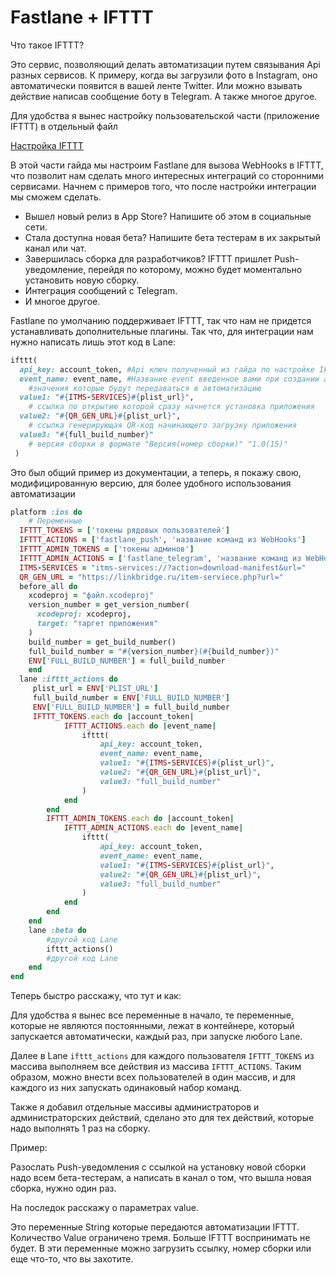 # Fastlane + IFTTT

Что такое IFTTT? 

Это сервис, позволяющий делать автоматизации путем связывания Api разных сервисов. К примеру, когда вы загрузили фото в Instagram, оно автоматически появится в вашей ленте Twitter. Или можно взывать действие написав сообщение боту в Telegram. А также многое другое.

Для удобства я вынес настройку пользовательской части (приложение IFTTT) в отдельный файл

[Настройка IFTTT](https://github.com/user1man/fastlane-setup-guide/blob/master/IFTTT/setupIFTTT.md)

В этой части гайда мы настроим Fastlane для вызова WebHooks в IFTTT, что позволит нам сделать много интересных интеграций со сторонними сервисами. Начнем с примеров того, что после настройки интеграции мы сможем сделать.

- Вышел новый релиз в App Store? Напишите об этом в социальные сети.
- Стала доступна новая бета? Напишите бета тестерам в их закрытый канал или чат.
- Завершилась сборка для разработчиков? IFTTT пришлет Push-уведомление, перейдя по которому, можно будет моментально установить новую сборку.
- Интеграция сообщений с Telegram.
- И многое другое.

Fastlane по умолчанию поддерживает IFTTT, так что нам не придется устанавливать дополнительные плагины. Так что, для интеграции нам нужно написать лишь этот код в Lane:

```ruby
ifttt(
  api_key: account_token, #Api ключ полученный из гайда по настройке IFTTT
  event_name: event_name, #Название event введенное вами при создании автоматизации
	#значения которые будут передаваться в автоматизацию
  value1: "#{ITMS-SERVICES}#{plist_url}", 
	# ссылка по открытию которой сразу начнется установка приложения
  value2: "#{QR_GEN_URL}#{plist_url}", 
	# ссылка генерирующая QR-код начинающего загрузку приложения
  value3: "#{full_build_number}"
	# версия сборки в формате "Версия(номер сборки)" "1.0(15)"
 )
```

Это был общий пример из документации, а теперь, я покажу свою, модифицированную версию, для более удобного использования автоматизации

```ruby
platform :ios do
	# Переменные
  IFTTT_TOKENS = ['токены рядовых пользователей']
  IFTTT_ACTIONS = ['fastlane_push', 'название команд из WebHooks']
  IFTTT_ADMIN_TOKENS = ['токены админов']
  IFTTT_ADMIN_ACTIONS = ['fastlane_telegram', 'название команд из WebHooks']
  ITMS-SERVICES = "itms-services://?action=download-manifest&url="
  QR_GEN_URL = "https://linkbridge.ru/item-serviece.php?url="
  before_all do
    xcodeproj = "файл.xcodeproj"
    version_number = get_version_number(
      xcodeproj: xcodeproj,
      target: "таргет приложения"
    )
    build_number = get_build_number()
    full_build_number = "#{version_number}(#{build_number})"
    ENV['FULL_BUILD_NUMBER'] = full_build_number
	end
  lane :ifttt_actions do
     plist_url = ENV['PLIST_URL']
     full_build_number = ENV['FULL_BUILD_NUMBER']
     ENV['FULL_BUILD_NUMBER'] = full_build_number
     IFTTT_TOKENS.each do |account_token|
		 	IFTTT_ACTIONS.each do |event_name|
				ifttt(
					api_key: account_token,
					event_name: event_name,
					value1: "#{ITMS-SERVICES}#{plist_url}",
					value2: "#{QR_GEN_URL}#{plist_url}",
					value3: "full_build_number"
				)
			end
		end
		IFTTT_ADMIN_TOKENS.each do |account_token|
			IFTTT_ADMIN_ACTIONS.each do |event_name|
				ifttt(
					api_key: account_token,
					event_name: event_name,
					value1: "#{ITMS-SERVICES}#{plist_url}",
					value2: "#{QR_GEN_URL}#{plist_url}",
					value3: "full_build_number"
				)
			end
		end
	end
	lane :beta do
		#другой код Lane
		ifttt_actions()
		#другой код Lane
	end
end
```

Теперь быстро расскажу, что тут и как:

Для удобства я вынес все переменные в начало, те переменные, которые не являются постоянными, лежат в контейнере, который запускается автоматически, каждый раз, при запуске любого Lane.

Далее в Lane `ifttt_actions` для каждого пользователя `IFTTT_TOKENS` из массива выполняем все действия из массива `IFTTT_ACTIONS`. Таким образом, можно внести всех пользователей в один массив, и для каждого из них запускать одинаковый набор команд.

Также я добавил отдельные массивы администраторов и администраторских действий, сделано это для тех действий, которые надо выполнять 1 раз на сборку. 

Пример:

Разослать Push-уведомления с ссылкой на установку новой сборки надо всем бета-тестерам, а написать в канал о том, что вышла новая сборка, нужно один раз.

На последок расскажу о параметрах value. 

Это переменные String которые передаются автоматизации IFTTT. Количество Value ограничено тремя. Больше IFTTT воспринимать не будет. В эти переменные можно загрузить ссылку, номер сборки или еще что-то, что вы захотите.
